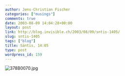 ```yaml
---
author: Jens-Christian Fischer
categories: ["musings"]
comments: true
date: 2003-08-09 14:04:28+00:00
layout: post
link: http://blog.invisible.ch/2003/08/09/sntis-1405/
slug: sntis-1405
tags: ["blog"]
title: Säntis, 14:05
type: post
wordpress_id: 159
---
```


![378B0070.jpg](http://www.invisible.ch/archives/378B0070.jpg)
